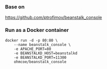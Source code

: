 ### Base on
https://github.com/ptrofimov/beanstalk_console

### Run as a Docker container
```shell
docker run -d -p 80:80 \
    --name beanstalk_console \
    -e APACHE_PORT=80
    -e BEANSTALKD_HOST=beanstalkd
    -e BEANSTALKD_PORT=11300
    ohmcoe/beanstalk_console
```
